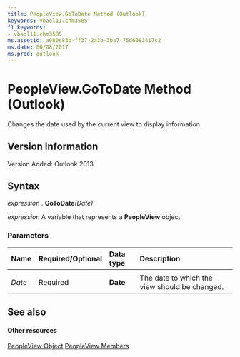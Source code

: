 ```yaml
---
title: PeopleView.GoToDate Method (Outlook)
keywords: vbaol11.chm3585
f1_keywords:
- vbaol11.chm3585
ms.assetid: a080e83b-ff37-2a3b-3ba7-75d6083417c2
ms.date: 06/08/2017
ms.prod: outlook
---
```



# PeopleView.GoToDate Method (Outlook)
Changes the date used by the current view to display information.

## Version information

Version Added: Outlook 2013 


## Syntax

 _expression_ . **GoToDate**_(Date)_

 _expression_ A variable that represents a **PeopleView** object.


### Parameters



|**Name**|**Required/Optional**|**Data type**|**Description**|
|:-----|:-----|:-----|:-----|
|||||
| _Date_|Required| **Date**|The date to which the view should be changed.|

## See also


#### Other resources


[PeopleView Object](Outlook.peopleview.md)
[PeopleView Members](http://msdn.microsoft.com/library/87b0295a-ab7d-28dd-cdf8-7e4331c3b802%28Office.15%29.aspx)

